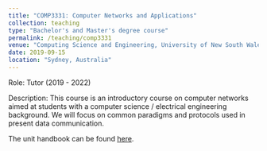 ```yaml
---
title: "COMP3331: Computer Networks and Applications"
collection: teaching
type: "Bachelor's and Master's degree course"
permalink: /teaching/comp3331
venue: "Computing Science and Engineering, University of New South Wales, Australia"
date: 2019-09-15
location: "Sydney, Australia"
---
```


Role: Tutor (2019 - 2022)

Description: This course is an introductory course on computer networks aimed at students with a computer science / electrical engineering background. We will focus on common paradigms and protocols used in present data communication.

The unit handbook can be found [here](https://webcms3.cse.unsw.edu.au/COMP3331/23T1/outline).
